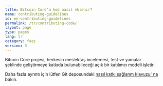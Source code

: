 ```yaml
---
title: Bitcoin Core'a kod nasıl eklenir?
name: contributing-guidelines
id: en-contributing-guidelines
permalink: /tr/contributing-code/
layout: page
type: pages
lang: tr
category: faqs
version: 3
---
```

Bitcoin Core projesi, herkesin meslektaş incelemesi, 
test ve yamalar şeklinde geliştirmeye katkıda bulunabileceği 
açık bir katılımcı modeli işletir.

Daha fazla ayrıntı için lütfen Git deposundaki [nasıl katkı sağlarım klavuzu' na](https://github.com/bitcoin/bitcoin/blob/master/CONTRIBUTING.md) bakın.